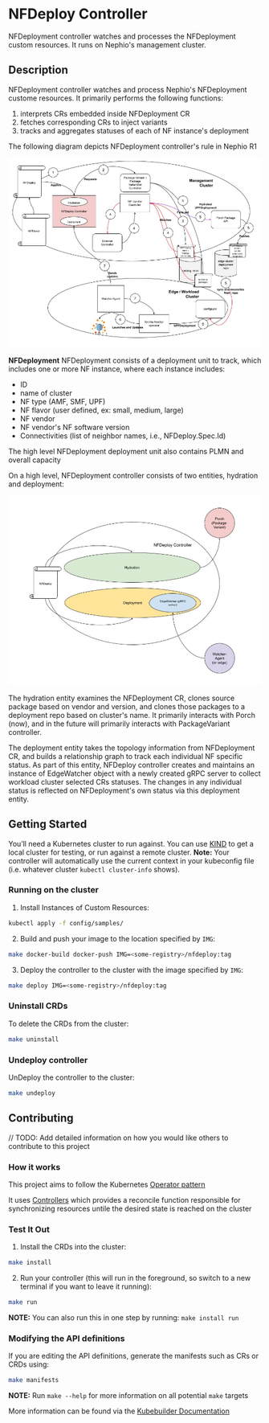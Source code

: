 # NFDeploy Controller
NFDeployment controller watches and processes the NFDeployment custom resources. It runs on Nephio's management cluster.

## Description
NFDeployment controller watches and process Nephio's NFDeployment custome resources. It primarily performs the following functions:
1. interprets CRs embedded inside NFDeployment CR
1. fetches corresponding CRs to inject variants
1. tracks and aggregates statuses of each of NF instance's deployment

The following diagram depicts NFDeployment controller's rule in Nephio R1

![NFDeployment Controller's role](./nfdeploy.jpg)

**NFDeployment**
NFDeployment consists of a deployment unit to track, which includes one or more NF instance, where each instance includes:
- ID
- name of cluster
- NF type (AMF, SMF, UPF)
- NF flavor (user defined, ex: small, medium, large)
- NF vendor
- NF vendor's NF software version
- Connectivities (list of neighbor names, i.e., NFDeploy.Spec.Id)

The high level NFDeployment deployment unit also contains PLMN and overall capacity

On a high level, NFDeployment controller consists of two entities, hydration and deployment:

![NFDeployment Controller internal high-level design](./nfdeploy-controller-internal.jpg)

The hydration entity examines the NFDeployment CR, clones source package based on vendor and version, and clones those packages to a deployment repo based on cluster's name. It primarily interacts with Porch (now), and in the future will primarily interacts with PackageVariant controller.

The deployment entity takes the topology information from NFDeployment CR, and builds a relationship graph to track each individual NF specific status. As part of this entity, NFDeploy controller creates and maintains an instance of EdgeWatcher object with a newly created gRPC server to collect workload cluster selected CRs statuses. The changes in any individual status is reflected on NFDeployment's own status via this deployment entity.

## Getting Started
You’ll need a Kubernetes cluster to run against. You can use [KIND](https://sigs.k8s.io/kind) to get a local cluster for testing, or run against a remote cluster.
**Note:** Your controller will automatically use the current context in your kubeconfig file (i.e. whatever cluster `kubectl cluster-info` shows).

### Running on the cluster
1. Install Instances of Custom Resources:

```sh
kubectl apply -f config/samples/
```

2. Build and push your image to the location specified by `IMG`:
	
```sh
make docker-build docker-push IMG=<some-registry>/nfdeploy:tag
```
	
3. Deploy the controller to the cluster with the image specified by `IMG`:

```sh
make deploy IMG=<some-registry>/nfdeploy:tag
```

### Uninstall CRDs
To delete the CRDs from the cluster:

```sh
make uninstall
```

### Undeploy controller
UnDeploy the controller to the cluster:

```sh
make undeploy
```

## Contributing
// TODO: Add detailed information on how you would like others to contribute to this project

### How it works
This project aims to follow the Kubernetes [Operator pattern](https://kubernetes.io/docs/concepts/extend-kubernetes/operator/)

It uses [Controllers](https://kubernetes.io/docs/concepts/architecture/controller/) 
which provides a reconcile function responsible for synchronizing resources untile the desired state is reached on the cluster 

### Test It Out
1. Install the CRDs into the cluster:

```sh
make install
```

2. Run your controller (this will run in the foreground, so switch to a new terminal if you want to leave it running):

```sh
make run
```

**NOTE:** You can also run this in one step by running: `make install run`

### Modifying the API definitions
If you are editing the API definitions, generate the manifests such as CRs or CRDs using:

```sh
make manifests
```

**NOTE:** Run `make --help` for more information on all potential `make` targets

More information can be found via the [Kubebuilder Documentation](https://book.kubebuilder.io/introduction.html)
